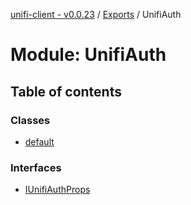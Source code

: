 [unifi-client - v0.0.23](../README.md) / [Exports](../modules.md) / UnifiAuth

# Module: UnifiAuth

## Table of contents

### Classes

- [default](../classes/unifiauth.default.md)

### Interfaces

- [IUnifiAuthProps](../interfaces/unifiauth.iunifiauthprops.md)

